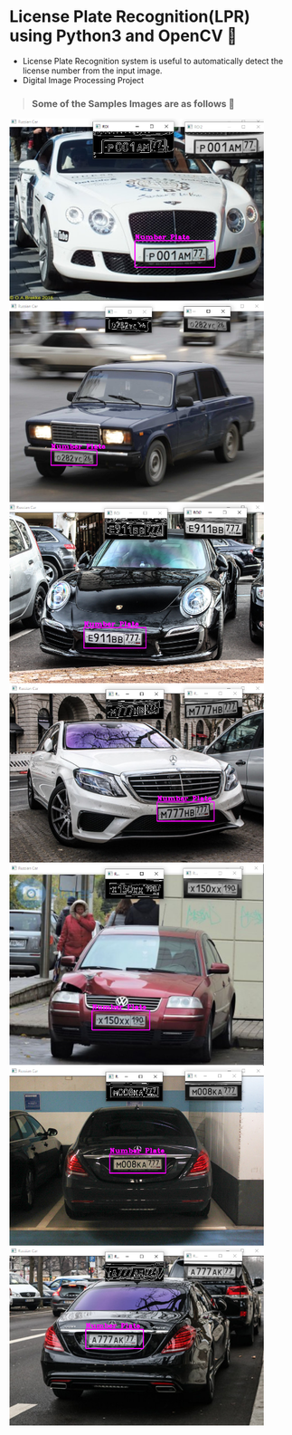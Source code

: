 # License Plate Recognition(LPR) using Python3 and OpenCV :red_car:
  - License Plate Recognition system is useful to automatically detect the license number from the input image.
  - Digital Image Processing Project

> ### Some of the Samples Images are as follows 🚀
<div>
  <img src="https://github.com/IcaroApoloBR/License-Plate-Recognition/blob/main/prints/example1.PNG" width="450px">
  <img src="https://github.com/IcaroApoloBR/License-Plate-Recognition/blob/main/prints/example2.PNG" width="450px">
  <img src="https://github.com/IcaroApoloBR/License-Plate-Recognition/blob/main/prints/example3.PNG" width="450px">
  <img src="https://github.com/IcaroApoloBR/License-Plate-Recognition/blob/main/prints/example4.PNG" width="450px">
  <img src="https://github.com/IcaroApoloBR/License-Plate-Recognition/blob/main/prints/example5.PNG" width="450px">
  <img src="https://github.com/IcaroApoloBR/License-Plate-Recognition/blob/main/prints/example6.PNG" width="450px">
  <img src="https://github.com/IcaroApoloBR/License-Plate-Recognition/blob/main/prints/example7.PNG" width="450px">
</div>
